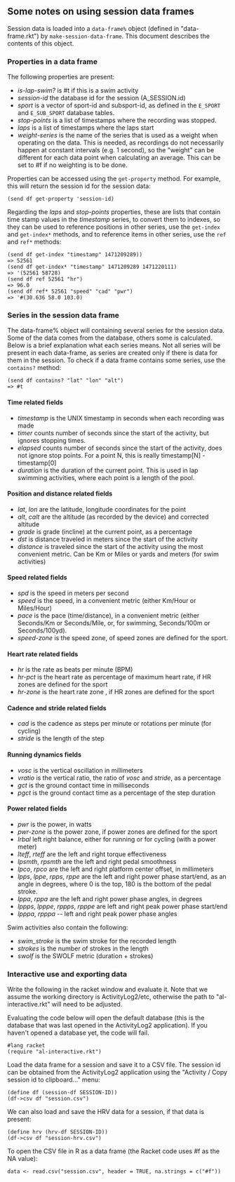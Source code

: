 ## Some notes on using session data frames

Session data is loaded into a `data-frame%` object (defined in
"data-frame.rkt") by `make-session-data-frame`.  This document describes the
contents of this object.

### Properties in a data frame

The following properties are present:

* *is-lap-swim?* is #t if this is a swim activity
* *session-id* the database id for the session (A_SESSION.id)
* *sport* is a vector of sport-id and subsport-id, as defined in the `E_SPORT`
  and `E_SUB_SPORT` database tables.
* *stop-points* is a list of timestamps where the recording was stopped.
* *laps* is a list of timestamps where the laps start 
* *weight-series* is the name of the series that is used as a weight when
  operating on the data.  This is needed, as recordings do not necessarily
  happen at constant intervals (e.g. 1 second), so the "weight" can be
  different for each data point when calculating an average.  This can be set
  to #f if no weighting is to be done.

Properties can be accessed using the `get-property` method.  For example, this
will return the session id for the session data:

    (send df get-property 'session-id)

Regarding the *laps* and *stop-points* properties, these are lists that contain
time stamp values in the *timestamp* series, to convert them to indexes, so
they can be used to reference positions in other series, use the `get-index`
and `get-index*` methods, and to reference items in other series, use the
`ref` and `ref*` methods:

    (send df get-index "timestamp" 1471209289))
    => 52561
    (send df get-index* "timestamp" 1471209289 1471220111)
    => '(52561 58728)
    (send df ref 52561 "hr")
    => 96.0
    (send df ref* 52561 "speed" "cad" "pwr")
    => '#(30.636 58.0 103.0)

### Series in the session data frame

The data-frame% object will containing several series for the session data.
Some of the data comes from the database, others some is calculated.  Below is
a brief explanation what each series means.  Not all series will be present in
each data-frame, as series are created only if there is data for them in the
session.  To check if a data frame contains some series, use the `contains?`
method:

    (send df contains? "lat" "lon" "alt")
    => #t

#### Time related fields

* *timestamp* is the UNIX timestamp in seconds when each recording was made
* *timer* counts number of seconds since the start of the activity, but
  ignores stopping times.
* *elapsed* counts number of seconds since the start of the activity, does not
  ignore stop points.  For a point N, this is really timestamp[N] -
  timestamp[0]
* *duration* is the duration of the current point. This is used in lap swimming
  activities, where each point is a length of the pool.

#### Position and distance related fields

* *lat*, *lon* are the latitude, longitude coordinates for the point
* *alt*, *calt* are the altitude (as recorded by the device) and corrected
  altitude
* *grade* is grade (incline) at the current point, as a percentage
* *dst* is distance traveled in meters since the start of the activity
* *distance* is traveled since the start of the activity using the most
  convenient metric.  Can be Km or Miles or yards and meters (for swim
  activities)

#### Speed related fields

* *spd* is the speed in meters per second
* *speed* is the speed, in a convenient metric (either Km/Hour or Miles/Hour)
* *pace* is the pace (time/distance), in a convenient metric (either
  Seconds/Km or Seconds/Mile, or, for swimming, Seconds/100m or
  Seconds/100yd).
* *speed-zone* is the speed zone, of speed zones are defined for the sport.

#### Heart rate related fields

* *hr* is the rate as beats per minute (BPM)
* *hr-pct* is the heart rate as percentage of maximum heart rate, if HR zones
  are defined for the sport
* *hr-zone* is the heart rate zone , if HR zones are defined for the sport

#### Cadence and stride related fields

* *cad* is the cadence as steps per minute or rotations per minute (for
  cycling)
* *stride* is the length of the step

#### Running dynamics fields

* *vosc* is the vertical oscillation in millimeters
* *vratio* is the vertical ratio, the ratio of *vosc* and *stride*, as a
  percentage
* *gct* is the ground contact time in milliseconds
* *pgct* is the ground contact time as a percentage of the step duration

#### Power related fields

* *pwr* is the power, in watts
* *pwr-zone* is the power zone, if power zones are defined for the sport
* *lrbal* left right balance, either for running or for cycling (with a power
  meter)
* *lteff*, *rteff* are the left and right torque effectiveness
* *lpsmth*, *rpsmth* are the left and right pedal smoothness
* *lpco*, *rpco* are the left and right platform center offset, in millimeters
* *lpps*, *lppe*, *rpps*, *rppe* are the left and right power phase start/end,
  as an angle in degrees, where 0 is the top, 180 is the bottom of the pedal
  stroke.
* *lppa*, *rppa* are the left and right power phase angles, in degrees
* *lppps*, *lpppe*, *rppps*, *rpppe* are left and right peak power phase
  start/end
* *lpppa*, *rpppa* -- left and right peak power phase angles

Swim activities also contain the following:

* *swim_stroke* is the swim stroke for the recorded length
* *strokes* is the number of strokes in the length
* *swolf* is the SWOLF metric (duration + strokes)

### Interactive use and exporting data

Write the following in the racket window and evaluate it.  Note that we assume
the working directory is ActivityLog2/etc, otherwise the path to
"al-interactive.rkt" will need to be adjusted.

Evaluating the code below will open the default database (this is the database
that was last opened in the ActivityLog2 application).  If you haven't opened
a database yet, the code will fail.

    #lang racket
    (require "al-interactive.rkt")

Load the data frame for a session and save it to a CSV file.  The session id
can be obtained from the ActivityLog2 application using the "Activity / Copy
session id to clipboard..." menu:

    (define df (session-df SESSION-ID))
    (df->csv df "session.csv")

We can also load and save the HRV data for a session, if that data is present:

    (define hrv (hrv-df SESSION-ID))
    (df->csv df "session-hrv.csv")

To open the CSV file in R as a data frame (the Racket code uses #f as the NA
value):

    data <- read.csv("session.csv", header = TRUE, na.strings = c("#f"))

